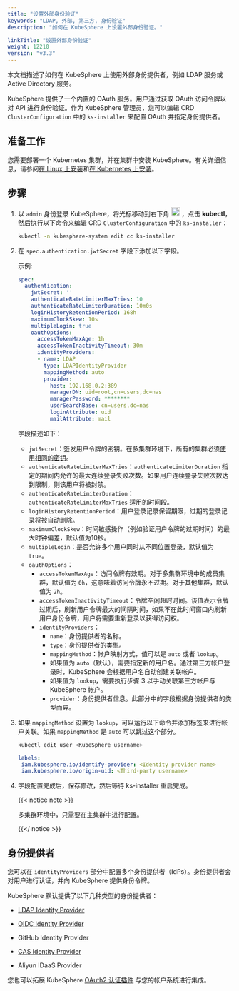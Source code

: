 ```yaml
---
title: "设置外部身份验证"
keywords: "LDAP, 外部, 第三方, 身份验证"
description: "如何在 KubeSphere 上设置外部身份验证。"

linkTitle: "设置外部身份验证"
weight: 12210
version: "v3.3"
---
```


本文档描述了如何在 KubeSphere 上使用外部身份提供者，例如 LDAP 服务或 Active Directory 服务。

KubeSphere 提供了一个内置的 OAuth 服务。用户通过获取 OAuth 访问令牌以对 API 进行身份验证。作为 KubeSphere 管理员，您可以编辑 CRD `ClusterConfiguration` 中的 `ks-installer` 来配置 OAuth 并指定身份提供者。

## 准备工作

您需要部署一个 Kubernetes 集群，并在集群中安装 KubeSphere。有关详细信息，请参阅[在 Linux 上安装](../../../installing-on-linux/)和[在 Kubernetes 上安装](../../../installing-on-kubernetes/)。


## 步骤

1. 以 `admin` 身份登录 KubeSphere，将光标移动到右下角 <img src="/images/docs/v3.x/access-control-and-account-management/external-authentication/set-up-external-authentication/toolbox.png" width="20px" height="20px" alt="icon"> ，点击 **kubectl**，然后执行以下命令来编辑 CRD `ClusterConfiguration` 中的 `ks-installer`：

   ```bash
   kubectl -n kubesphere-system edit cc ks-installer
   ```

2. 在 `spec.authentication.jwtSecret` 字段下添加以下字段。

   示例:

   ```yaml
   spec:
     authentication:
       jwtSecret: ''
       authenticateRateLimiterMaxTries: 10
       authenticateRateLimiterDuration: 10m0s
       loginHistoryRetentionPeriod: 168h
       maximumClockSkew: 10s
       multipleLogin: true
       oauthOptions:
         accessTokenMaxAge: 1h
         accessTokenInactivityTimeout: 30m
         identityProviders:
         - name: LDAP
           type: LDAPIdentityProvider
           mappingMethod: auto
           provider:
             host: 192.168.0.2:389
             managerDN: uid=root,cn=users,dc=nas
             managerPassword: ********
             userSearchBase: cn=users,dc=nas
             loginAttribute: uid
             mailAttribute: mail
   ```
   
    字段描述如下：

    * `jwtSecret`：签发用户令牌的密钥。在多集群环境下，所有的集群必须[使用相同的密钥](../../../multicluster-management/enable-multicluster/direct-connection/#prepare-a-member-cluster)。
    * `authenticateRateLimiterMaxTries`：`authenticateLimiterDuration` 指定的期间内允许的最大连续登录失败次数。如果用户连续登录失败次数达到限制，则该用户将被封禁。 
    * `authenticateRateLimiterDuration`：`authenticateRateLimiterMaxTries` 适用的时间段。
    * `loginHistoryRetentionPeriod`：用户登录记录保留期限，过期的登录记录将被自动删除。 
    * `maximumClockSkew`：时间敏感操作（例如验证用户令牌的过期时间）的最大时钟偏差，默认值为10秒。
    * `multipleLogin`：是否允许多个用户同时从不同位置登录，默认值为 `true`。
    * `oauthOptions`：
      * `accessTokenMaxAge`：访问令牌有效期。对于多集群环境中的成员集群，默认值为 `0h`，这意味着访问令牌永不过期。对于其他集群，默认值为 `2h`。
      * `accessTokenInactivityTimeout`：令牌空闲超时时间。该值表示令牌过期后，刷新用户令牌最大的间隔时间，如果不在此时间窗口内刷新用户身份令牌，用户将需要重新登录以获得访问权。
      * `identityProviders`：
        * `name`：身份提供者的名称。
        * `type`：身份提供者的类型。
        * `mappingMethod`：帐户映射方式，值可以是 `auto` 或者 `lookup`。
         * 如果值为 `auto`（默认），需要指定新的用户名。通过第三方帐户登录时，KubeSphere 会根据用户名自动创建关联帐户。
         * 如果值为 `lookup`，需要执行步骤 3 以手动关联第三方帐户与 KubeSphere 帐户。
        * `provider`：身份提供者信息。此部分中的字段根据身份提供者的类型而异。
   
3. 如果 `mappingMethod` 设置为 `lookup`，可以运行以下命令并添加标签来进行帐户关联。如果 `mappingMethod` 是 `auto` 可以跳过这个部分。

   ```bash
   kubectl edit user <KubeSphere username>
   ```

    ```yaml
   labels:
     iam.kubesphere.io/identify-provider: <Identity provider name>
     iam.kubesphere.io/origin-uid: <Third-party username>
    ```

4. 字段配置完成后，保存修改，然后等待 ks-installer 重启完成。

   {{< notice note >}}
   
   多集群环境中，只需要在主集群中进行配置。
   
   {{</ notice >}}


## 身份提供者

您可以在 `identityProviders` 部分中配置多个身份提供者（IdPs）。身份提供者会对用户进行认证，并向 KubeSphere 提供身份令牌。

KubeSphere 默认提供了以下几种类型的身份提供者：

* [LDAP Identity Provider](../use-an-ldap-service)

* [OIDC Identity Provider](../oidc-identity-provider)

* GitHub Identity Provider

* [CAS Identity Provider](../cas-identity-provider)

* Aliyun IDaaS Provider

您也可以拓展 KubeSphere [OAuth2 认证插件](../use-an-oauth2-identity-provider) 与您的帐户系统进行集成。
